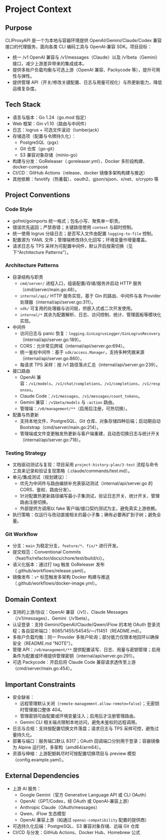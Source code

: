 # Project Context

## Purpose
CLIProxyAPI 是一个为本地与容器环境提供 OpenAI/Gemini/Claude/Codex 兼容接口的代理服务，面向各类 CLI 编码工具与 OpenAI‑兼容 SDK。项目目标：
- 统一 /v1 OpenAI 兼容与 /v1/messages（Claude）以及 /v1beta（Gemini）接口，减少上游差异带来的集成成本。
- 提供多账户负载均衡与可选上游（OpenAI 兼容、Packycode 等），提升可用性与弹性。
- 提供管理 API（开关/修改关键配置、日志与用量可视化）与热更新能力，降低运维复杂度。

## Tech Stack
- 语言与版本：Go 1.24（go.mod 指定）
- Web 框架：Gin v1.10（路由与中间件）
- 日志：logrus + 可选文件滚动（lumberjack）
- 存储选项（配置与令牌持久化）：
  - PostgreSQL（pgx）
  - Git 仓库（go-git）
  - S3 兼容对象存储（minio-go）
- 构建与分发：GoReleaser（.goreleaser.yml）、Docker 多阶段构建、docker-compose
- CI/CD：GitHub Actions（release、docker 镜像多架构构建与推送）
- 其他依赖：fsnotify（热重载）、oauth2、gjson/sjson、x/net、x/crypto 等

## Project Conventions

### Code Style
- gofmt/goimports 统一格式；包名小写、聚焦单一职责。
- 错误优先返回；严禁吞错；关键路径使用 `context` 与超时控制。
- 统一使用 logrus 分级日志；是否写入文件由配置 `logging-to-file` 控制。
- 配置源为 YAML 文件；管理端修改持久化回写；环境变量作增量覆盖。
- 请求日志与 TPS 采样为可配置中间件，默认开启按需切换（见下“Architecture Patterns”）。

### Architecture Patterns
- 目录结构与职责
  - `cmd/server/` 进程入口，组装配置/存储/服务并启动 HTTP 服务（cmd/server/main.go:48）。
  - `internal/api/` HTTP 服务实现，基于 Gin 的路由、中间件与各 Provider 处理器（internal/api/server.go:311）。
  - `sdk/` 可复用的处理器与访问层，供嵌入式或二次开发使用。
  - `internal/*` 其余为配置解析、日志、访问控制、统计、管理面板等模块化实现。
- 中间件
  - 访问日志与 panic 恢复：`logging.GinLogrusLogger/GinLogrusRecovery`（internal/api/server.go:189）。
  - CORS：允许常见跨域（internal/api/server.go:694）。
  - 统一鉴权中间件：基于 `sdk/access.Manager`，支持多种凭据来源（internal/api/server.go:860）。
  - 每请求 TPS 采样：按 /v1 路径落点汇总（internal/api/server.go:239）。
- 接口路由
  - OpenAI 兼容：`/v1/models`、`/v1/chat/completions`、`/v1/completions`、`/v1/responses`。
  - Claude Code：`/v1/messages`、`/v1/messages/count_tokens`。
  - Gemini 兼容：`/v1beta/models` 与 `:action` 路由。
  - 管理端：`/v0/management/**`（启用后注册，可热切换）。
- 配置与热更新
  - 支持本地文件、PostgreSQL、Git 仓库、对象存储四种后端；启动期自动 Bootstrap（cmd/server/main.go:214）。
  - 管理端或文件变更触发热更新与客户端重建，且动态切换日志与统计开关（internal/api/server.go:718）。

### Testing Strategy
- 文档驱动测试与复现：项目采用 `project-history-plan/3-test` 流程与命令工具来记录和验证复现策略（.claude/commands/test.md）。
- 单元/集成测试（规划建议）：
  - 优先为中间件与路由编排补充表驱动测试（internal/api/server.go 的 CORS、鉴权、路由分发）。
  - 针对配置热更新路径编写最小子集测试，验证日志开关、统计开关、管理路由注册切换。
  - 外部提供方调用以 fake 客户端/接口契约测试为主，避免真实上游依赖。
- 执行策略：仅运行与改动直接相关的最小子集；确有必要再扩到子树；避免全量。

### Git Workflow
- 分支：`main` 为稳定分支，`feature/*`、`fix/*` 进行开发。
- 提交规范：Conventional Commits（feat/fix/refactor/docs/chore/test/build/ci）。
- 语义化版本：通过打 tag 触发 GoReleaser 发布（.github/workflows/release.yaml）。
- 镜像发布：`v*` 标签触发多架构 Docker 构建与推送（.github/workflows/docker-image.yml）。

## Domain Context
- 支持的上游/协议：OpenAI 兼容（/v1）、Claude Messages（/v1/messages）、Gemini（/v1beta）。
- 认证登录：支持 Gemini/OpenAI/Claude/Qwen/iFlow 的本地 OAuth 登录流程；各自监听端口：8085/1455/54545/—/11451（README.md）。
- 多账户负载均衡：同一 Provider 多账户轮询；部分能力仅限本地回环以确保安全（README.md “NOTE”）。
- 管理 API：`/v0/management/**` 提供配置读写、日志、用量与密钥管理；启用条件为配置或环境提供管理密钥（internal/api/server.go:291）。
- 可选 Packycode：开启后将 Claude Code 兼容请求透传至上游（cmd/server/main.go:454）。

## Important Constraints
- 安全缺省：
  - 远程管理默认关闭（`remote-management.allow-remote=false`）；无密钥时管理接口整体 404。
  - 管理密钥可由配置或环境变量注入；启用后才注册管理路由。
  - Gemini CLI 相关端点限制本地访问，避免未鉴权的远程调用。
- 日志与合规：支持按配置切换文件落盘；请求日志与 TPS 采样可控，避免过量持久化。
- 部署与端口：服务端口默认 8317；OAuth 回调端口分别用于登录；容器镜像为 Alpine 运行时，多架构（amd64/arm64）。
- 资源与伸缩：上游配额耗尽时可按配置切换项目与 preview 模型（config.example.yaml）。

## External Dependencies
- 上游 AI 服务：
  - Google Gemini（官方 Generative Language API 或 CLI OAuth）
  - OpenAI（GPT/Codex，经 OAuth 或 OpenAI‑兼容上游）
  - Anthropic Claude（OAuth/messages）
  - Qwen、iFlow 生态模型
  - OpenAI 兼容上游（如通过 `openai-compatibility` 配置的提供商）
- 可选持久化后端：PostgreSQL、S3 兼容对象存储、远端 Git 仓库
- CI/CD 与分发：GitHub Actions、Docker Hub、Homebrew 公式
